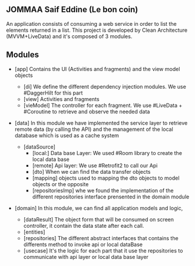 ## JOMMAA Saif Eddine (Le bon coin)
An application consists of consuming a web service in order to list the elements returned in a list.
This project is developed by Clean Architecture (MVVM+LiveData) and it's composed of 3 modules.

## Modules

 - [app]
   Contains the UI (Activities and fragments) and the view model objects
     - [di] We define the different dependency injection modules. We use #DaggerHilt for this part
     - [view] Activities and fragments
     - [vieModel] The controller for each fragment. We use #LiveData + #Coroutine to retrieve and observe the needed data

 - [data]
   In this module we have implemented the service layer to retrieve remote data (by calling the API) and the management of the local database which is used as a cache system
     - [dataSource]
        - [local:] Data base Layer: We used #Room library to create the local data base
        - [remote] Api layer: We use #Retrofit2 to call our Api
        - [dto] When we can find the data transfer objects
        - [mapping] objects used to mapping the dto objects to model objects or the opposite
        - [repositoriesImp] whe we found the implementation of the different repositories interface prensented in the domain module

 - [domain]
In this module, we can find all application models and logic,
    - [dataResult] The object form that will be consumed on screen controller, it contain the data state after each call.
    - [entities]
    - [repositories] The different abstract interfaces that contains the differents method to invoke api or local dataBase
    - [usecase] It's the logic for each part that it use the repositories to communicate with api layer or local data base layer


